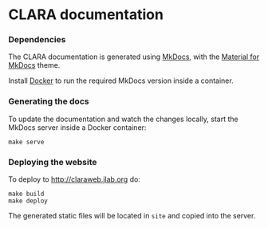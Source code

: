 # CLARA documentation

### Dependencies

The CLARA documentation is generated using [MkDocs](https://www.mkdocs.org/),
with the [Material for MkDocs](https://squidfunk.github.io/mkdocs-material) theme.

Install [Docker](https://docs.docker.com/engine/installation/) to run
the required MkDocs version inside a container.

### Generating the docs

To update the documentation and watch the changes locally, start the MkDocs
server inside a Docker container:

    make serve


### Deploying the website

To deploy to <http://claraweb.jlab.org> do:

    make build
    make deploy

The generated static files will be located in `site`
and copied into the server.
